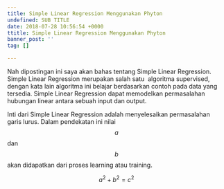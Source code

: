 ```yaml
---
title: Simple Linear Regression Menggunakan Phyton
undefined: SUB TITLE
date: 2018-07-28 10:56:54 +0000
ttitle: Simple Linear Regression Menggunakan Phyton
banner_post: ''
tag: []

---
```

Nah dipostingan ini saya akan bahas tentang Simple Linear Regression. Simple Linear Regression merupakan salah satu  algoritma supervised, dengan kata lain algoritma ini belajar berdasarkan contoh pada data yang tersedia. Simple Linear Regression dapat memodelkan permasalahan hubungan linear antara sebuah input dan output.

Inti dari Simple Linear Regression adalah menyelesaikan permasalahan garis lurus. Dalam pendekatan ini nilai $$ a $$ dan $$ b $$ akan didapatkan dari proses learning atau training.

$$a^2 + b^2 = c^2$$